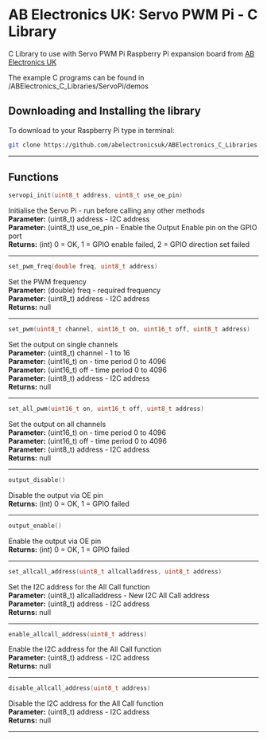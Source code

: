 AB Electronics UK: Servo PWM Pi - C Library
=====

C Library to use with Servo PWM Pi Raspberry Pi expansion board from [AB Electronics UK](https://www.abelectronics.co.uk)

The example C programs can be found in /ABElectronics_C_Libraries/ServoPi/demos

Downloading and Installing the library
----------

To download to your Raspberry Pi type in terminal:  

```bash
git clone https://github.com/abelectronicsuk/ABElectronics_C_Libraries.git
```

___  

Functions
----------

```c
servopi_init(uint8_t address, uint8_t use_oe_pin)
```

Initialise the Servo Pi - run before calling any other methods  
**Parameter:** (uint8_t) address - I2C address  
**Parameter:** (uint8_t) use_oe_pin - Enable the Output Enable pin on the GPIO port  
**Returns:** (int) 0 = OK, 1 = GPIO enable failed, 2 = GPIO direction set failed 
___  

```c
set_pwm_freq(double freq, uint8_t address)
```

Set the PWM frequency  
**Parameter:** (double) freq - required frequency  
**Parameter:** (uint8_t) address - I2C address  
**Returns:** null  
___  

```c
set_pwm(uint8_t channel, uint16_t on, uint16_t off, uint8_t address)
```

Set the output on single channels  
**Parameter:** (uint8_t) channel - 1 to 16  
**Parameter:** (uint16_t) on - time period 0 to 4096  
**Parameter:** (uint16_t) off - time period 0 to 4096  
**Parameter:** (uint8_t) address - I2C address  
**Returns:** null  
___  

```c
set_all_pwm(uint16_t on, uint16_t off, uint8_t address)
```

Set the output on all channels  
**Parameter:** (uint16_t) on - time period 0 to 4096  
**Parameter:** (uint16_t) off - time period 0 to 4096  
**Parameter:** (uint8_t) address - I2C address  
**Returns:** null  
___  

```c
output_disable()
```

Disable the output via OE pin  
**Returns:** (int) 0 = OK, 1 = GPIO failed  
___  

```c
output_enable()
```

Enable the output via OE pin  
**Returns:** (int) 0 = OK, 1 = GPIO failed  
___  

```c
set_allcall_address(uint8_t allcalladdress, uint8_t address)
```

Set the I2C address for the All Call function    
**Parameter:** (uint8_t) allcalladdress - New I2C All Call address  
**Parameter:** (uint8_t) address - I2C address  
**Returns:** null  
___  

```c
enable_allcall_address(uint8_t address)
```

Enable the I2C address for the All Call function  
**Parameter:** (uint8_t) address - I2C address  
**Returns:** null  
___  

```c
disable_allcall_address(uint8_t address)
```

Disable the I2C address for the All Call function  
**Parameter:** (uint8_t) address - I2C address  
**Returns:** null  
___

